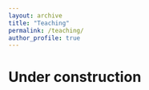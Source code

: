 ```yaml
---
layout: archive
title: "Teaching"
permalink: /teaching/
author_profile: true
---
```


# Under construction
